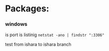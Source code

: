 # Packages:

### windows

is port is listinig `netstat -ano | findstr ":3306"`

test from ishara to ishara branch
